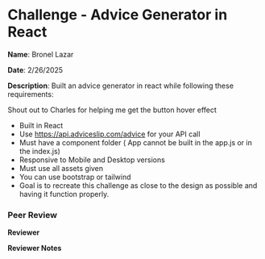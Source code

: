 #   Challenge - Advice Generator in React

**Name**: Bronel Lazar

**Date**: 2/26/2025

**Description**: Built an advice generator in react while following these requirements: 

Shout out to Charles for helping me get the button hover effect

- Built in React
- Use https://api.adviceslip.com/advice for your API call
- Must have a component folder ( App cannot be built in the app.js or in the index.js)
- Responsive to Mobile and Desktop versions
- Must use all assets given
- You can use bootstrap or tailwind
- Goal is to recreate this challenge as close to the design as possible and having it function properly.


### Peer Review


**Reviewer** 
 

**Reviewer Notes**
 
